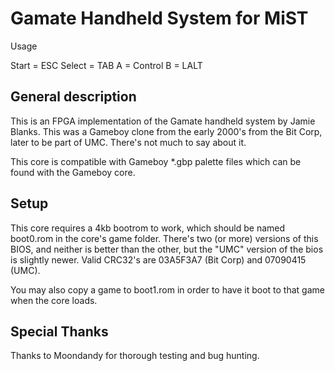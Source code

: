 # Gamate Handheld System for MiST

Usage

Start = ESC
Select = TAB
A = Control
B = LALT


## General description
This is an FPGA implementation of the Gamate handheld system by Jamie Blanks. This was a Gameboy clone from the early 2000's from the Bit Corp, later to be part of UMC. There's not much to say about it.

This core is compatible with Gameboy *.gbp palette files which can be found with the Gameboy core.

## Setup
This core requires a 4kb bootrom to work, which should be named boot0.rom in the core's game folder. There's two (or more) versions of this BIOS, and neither is better than the other, but the "UMC" version of the bios is slightly newer. Valid CRC32's are 03A5F3A7 (Bit Corp) and 07090415 (UMC).

You may also copy a game to boot1.rom in order to have it boot to that game when the core loads.

## Special Thanks
Thanks to Moondandy for thorough testing and bug hunting.